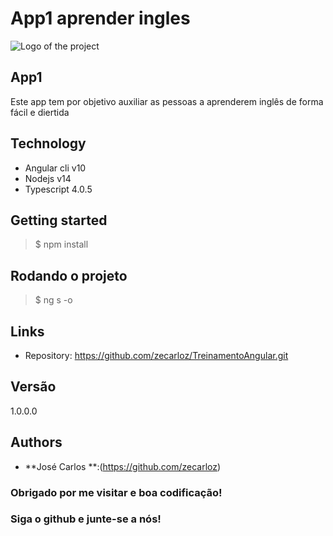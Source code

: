 # App1 aprender ingles

![Logo of the project](https://pbs.twimg.com/profile_images/1146605501641347072/OF_cCbPN_400x400.jpg)
## App1 
Este app tem por objetivo auxiliar as pessoas a aprenderem inglês de forma fácil e diertida
## Technology
* Angular cli v10
* Nodejs v14
* Typescript 4.0.5

## Getting started
> $ npm install

## Rodando o projeto
> $ ng s -o

## Links
- Repository: https://github.com/zecarloz/TreinamentoAngular.git

## Versão
1.0.0.0
## Authors
* **José Carlos **:(https://github.com/zecarloz)
### Obrigado por me visitar e boa codificação!
### Siga o github e junte-se a nós!
   
